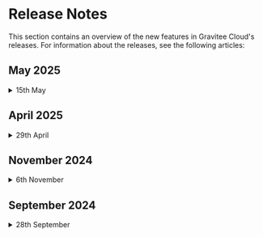 # Release Notes

This section contains an overview of the new features in Gravitee Cloud's releases. For information about the releases, see the following articles:&#x20;

## May 2025

<details>

<summary>15th May</summary>

## Adding Environments

You can now request more environments in Gravitee Cloud to map out your specific organization. For more information about linking additional environments to your account, contact Gravitee. To learn more about how to add a new environment after it is linked, see [add-environments.md](../guides/add-environments.md "mention").

</details>

## April 2025

<details>

<summary>29th April</summary>

You can now configure Custom Domains for Gravitee-hosted Gateways and the Developer Portal. This feature lets you personalize your infrastructure URLs with your own domain names to provide a consistent branded experience across your entire API ecosystem.

To set up a Custom Domain, select the Gravitee-hosted Gateway you want to personalize from your Dashboard, and then enter your information in the Custom Domain section. You can easily reset your Custom Domain configuration if needed.

For more information, see the [Custom Domains](../guides/custom-domains.md) documentation.

</details>

## November 2024

<details>

<summary>6th November</summary>

## Cloud Hosted Gateways

We’re thrilled to introduce **Cloud Hosted Gateways** for Gravitee Cloud API Management! With Cloud Hosted Gateways, Gravitee takes care of the setup and maintenance for your gateway environments, allowing you to focus on managing your APIs effortlessly.

**Key benefits include:**

* **Automatic Configuration & Scaling**: Gravitee automatically configures and scales gateways in high availability setups, delivering the compute power and resources needed based on your subscription tier.
* **Managed Upgrades**: Gravitee provides automatic patch upgrades, with self-serve feature upgrades available for enhanced control.
* **Dedicated Environments**: Each Cloud hosted gateway is dedicated to an API Management environment of your choice (e.g., Production, Test, Development), ensuring isolation and security across environments.

Deploying a Cloud Hosted Gateway takes just a few minutes. Simply navigate to your Gravitee Cloud Dashboard, select your environment to deploy Cloud hosted gateways for, and Gravitee will handle the rest!

[Read more about deploying Cloud Hosted Gateways here](../guides/gravitee-hosted-gateways.md)

</details>

## September 2024

<details>

<summary>28th September</summary>

## Hybrid Gateways

You can now, in a simple self-serve, manned deploy self-hosted hybrid gateways to your Gravitee Cloud API Management environments.\
\
Configuration will be synced securely from Cloud Gate components, and transactional analytics data will be sent from the gateway to your dedicated analytics index. So it can be viewed in detail in the API Management Control Plane Dashboard.\
\
Read more about the feature [here](../guides/hybrid.md).

</details>

